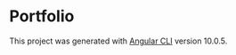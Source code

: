 # Portfolio

This project was generated with [Angular CLI](https://github.com/angular/angular-cli) version 10.0.5.